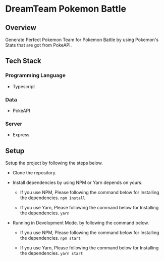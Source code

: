 # DreamTeam Pokemon Battle

## Overview

Generate Perfect Pokemon Team for Pokemon Battle by using Pokemon's Stats that are got from PokeAPI.

## Tech Stack

### Programming Language

- Typescript

### Data

- PokeAPI

### Server

- Express

## Setup

Setup the project by following the steps below.

- Clone the repository.

- Install dependencies by using NPM or Yarn depends on yours.

  - If you use NPM, Please following the command below for Installing the dependencies.
  `npm install`

  - If you use Yarn, Please following the command below for Installing the dependencies.
  `yarn`

- Running in Development Mode. by following the command below.

  - If you use NPM, Please following the command below for Installing the dependencies.
 `npm start`

  - If you use Yarn, Please following the command below for Installing the dependencies.
 `yarn start`

